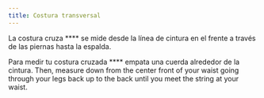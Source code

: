 ```yaml
---
title: Costura transversal
---
```


La costura cruza **** se mide desde la línea de cintura en el frente a través de las piernas hasta la espalda.

Para medir tu costura cruzada **** empata una cuerda alrededor de la cintura. Then, measure down from the center front of your waist going through your legs back up to the back until you meet the string at your waist.
<MeasieImage />
